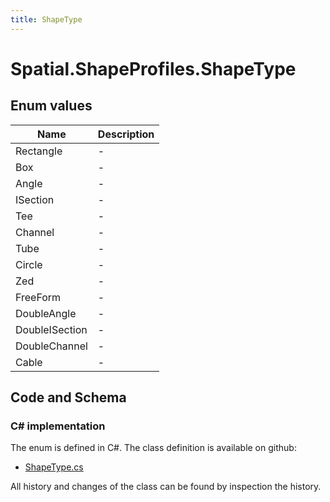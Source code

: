 ```yaml
---
title: ShapeType
---
```


# Spatial.ShapeProfiles.ShapeType



## Enum values

| Name            | Description                                                    |
|-----------------|----------------------------------------------------------------|
| Rectangle |  -  |
| Box |  -  |
| Angle |  -  |
| ISection |  -  |
| Tee |  -  |
| Channel |  -  |
| Tube |  -  |
| Circle |  -  |
| Zed |  -  |
| FreeForm |  -  |
| DoubleAngle |  -  |
| DoubleISection |  -  |
| DoubleChannel |  -  |
| Cable |  -  |


## Code and Schema

### C# implementation

The enum is defined in C#. The class definition is available on github:

- [ShapeType.cs](https://github.com/BHoM/BHoM/blob/develop/Spatial_oM/ShapeProfiles/Enums/ShapeType.cs)

All history and changes of the class can be found by inspection the history.
